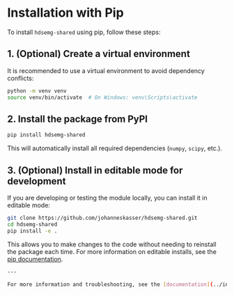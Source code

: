 # Installation with Pip

To install `hdsemg-shared` using pip, follow these steps:

## 1. (Optional) Create a virtual environment

It is recommended to use a virtual environment to avoid dependency conflicts:

```bash
python -m venv venv
source venv/bin/activate  # On Windows: venv\Scripts\activate
```

## 2. Install the package from PyPI

```bash
pip install hdsemg-shared
```

This will automatically install all required dependencies (`numpy`, `scipy`, etc.).

## 3. (Optional) Install in editable mode for development
If you are developing or testing the module locally, you can install it in editable mode:
```bash
git clone https://github.com/johanneskasser/hdsemg-shared.git
cd hdsemg-shared
pip install -e .
```

This allows you to make changes to the code without needing to reinstall the package each time.
For more information on editable installs, see the [pip documentation](https://pip.pypa.io/en/stable/topics/local-project-installs/).

```bash
---

For more information and troubleshooting, see the [documentation](../index.md).

